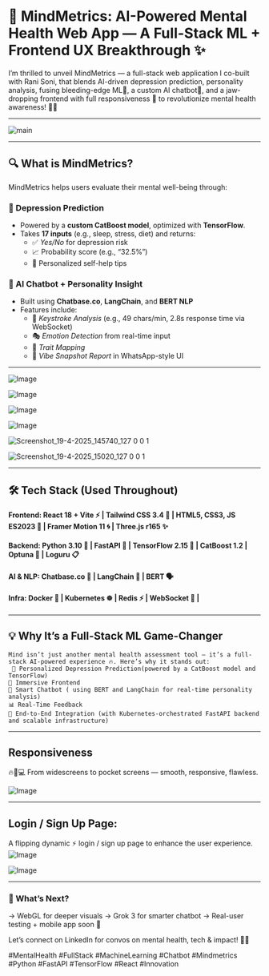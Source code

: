 # 🎨 MindMetrics: AI-Powered Mental Health Web App — A Full-Stack ML + Frontend UX Breakthrough ✨

I’m thrilled to unveil MindMetrics — a full-stack web application I co-built with Rani Soni, that blends AI-driven depression prediction, personality analysis, fusing bleeding-edge ML🚀, a custom AI chatbot🤖, and a jaw-dropping frontend with full responsiveness 🎉 to revolutionize mental health awareness! 🧠💙

---
![main](https://github.com/user-attachments/assets/4fbe12f3-1cf3-464d-b667-ed8ea099e92f)

---

## 🔍 What is MindMetrics?

MindMetrics helps users evaluate their mental well-being through:

### 🧠 Depression Prediction
- Powered by a **custom CatBoost model**, optimized with **TensorFlow**.
- Takes **17 inputs** (e.g., sleep, stress, diet) and returns:
  - ✅ *Yes/No* for depression risk
  - 📈 Probability score (e.g., “32.5%”)
  - 🎯 Personalized self-help tips 

### 🤖 AI Chatbot + Personality Insight
- Built using **Chatbase.co**, **LangChain**, and **BERT NLP**
- Features include:
  - 💬 *Keystroke Analysis* (e.g., 49 chars/min, 2.8s response time via WebSocket)
  - 🎭 *Emotion Detection* from real-time input
  - 🧬 *Trait Mapping* 
  - 📲 *Vibe Snapshot Report* in WhatsApp-style UI

---
 ![Image](https://github.com/user-attachments/assets/bfcc1817-f07e-4021-8457-3f859161b947)   

 ![Image](https://github.com/user-attachments/assets/05b4abeb-1f6a-4dde-8760-b52d2697b7cb)

 ![Image](https://github.com/user-attachments/assets/6dc1d205-8b43-4ecf-8d91-1d5ee1ce41a2)
 
 ![Image](https://github.com/user-attachments/assets/7b248201-a51b-4e50-bd87-7b6dc09a9564)
 
 ![Screenshot_19-4-2025_145740_127 0 0 1](https://github.com/user-attachments/assets/dac54dbd-8dd5-471f-a896-0dd852dc3684)
 
 ![Screenshot_19-4-2025_15020_127 0 0 1](https://github.com/user-attachments/assets/ea13cdda-ffd3-438f-9f0f-c4d1a322c640)
 
---

## 🛠 Tech Stack (Used Throughout)
#### Frontend: React 18 + Vite ⚡ | Tailwind CSS 3.4 🎨 | HTML5, CSS3, JS ES2023 🧱 | Framer Motion 11 🌀 | Three.js r165 ✨
#### Backend: Python 3.10 🐍 | FastAPI 🚀 | TensorFlow 2.15 🧠 | CatBoost 1.2 | Optuna 🔧 | Loguru 📋
#### AI & NLP: Chatbase.co 🤖 | LangChain 🧠 | BERT 🗣️
#### Infra: Docker 🐳 | Kubernetes ☸️ | Redis ⚡ | WebSocket 🔌 | 

---

## 💡 Why It’s a Full-Stack ML Game-Changer

    Mind isn’t just another mental health assessment tool — it’s a full-stack AI-powered experience 🔥. Here’s why it stands out:
     🧠 Personalized Depression Prediction(powered by a CatBoost model and TensorFlow)
    🎨 Immersive Frontend
    🤖 Smart Chatbot ( using BERT and LangChain for real-time personality analysis)
    📊 Real-Time Feedback
    🔗 End-to-End Integration (with Kubernetes-orchestrated FastAPI backend and scalable infrastructure)

---
## Responsiveness

🔥📱💻 From widescreens to pocket screens — smooth, responsive, flawless.

![Image](https://github.com/user-attachments/assets/cbe6ec91-04a5-4b08-86ed-d900a753eed5)

---
## Login / Sign Up Page:

  A flipping dynamic ⚡ login / sign up page  to enhance the user experience.
  ![Image](https://github.com/user-attachments/assets/562103b8-0a30-4ccd-850a-f9b303c2fb72)
  
![Image](https://github.com/user-attachments/assets/aab5ca58-2c7d-4c27-9d81-2e439ada3e08)

---


### 🚀 What’s Next?
→ WebGL for deeper visuals
→ Grok 3 for smarter chatbot
→ Real-user testing + mobile app soon 📲

Let’s connect on LinkedIn for convos on mental health, tech & impact! 💬✨

#MentalHealth #FullStack #MachineLearning #Chatbot #Mindmetrics #Python #FastAPI #TensorFlow #React #Innovation
